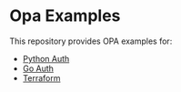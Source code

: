 # Opa Examples

This repository provides OPA examples for:

- [Python Auth](./python_auth/)
- [Go Auth](./go_auth/)
- [Terraform](./terraform/)
